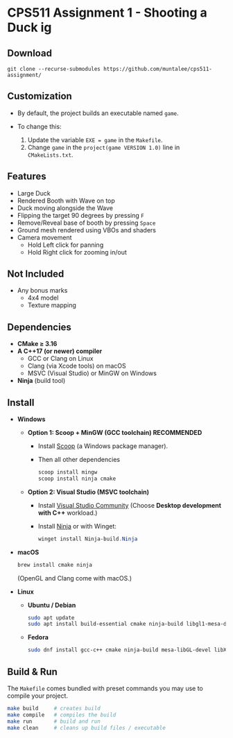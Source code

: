 # CPS511 Assignment 1 - Shooting a Duck ig

## Download

```
git clone --recurse-submodules https://github.com/muntalee/cps511-assignment/
```

## Customization

* By default, the project builds an executable named `game`.
* To change this:

  1. Update the variable `EXE = game` in the `Makefile`.
  2. Change `game` in the `project(game VERSION 1.0)` line in `CMakeLists.txt`.

## Features

* Large Duck
* Rendered Booth with Wave on top
* Duck moving alongside the Wave
* Flipping the target 90 degrees by pressing `F`
* Remove/Reveal base of booth by pressing `Space`
* Ground mesh rendered using VBOs and shaders
* Camera movement
  * Hold Left click for panning
  * Hold Right click for zooming in/out

## Not Included

* Any bonus marks
  * 4x4 model
  * Texture mapping


## Dependencies

* **CMake ≥ 3.16**
* **A C++17 (or newer) compiler**
  * GCC or Clang on Linux
  * Clang (via Xcode tools) on macOS
  * MSVC (Visual Studio) or MinGW on Windows
* **Ninja** (build tool)

## Install

* **Windows**

  * **Option 1: Scoop + MinGW (GCC toolchain) RECOMMENDED**

    * Install [Scoop](https://scoop.sh/) (a Windows package manager).
    * Then all other dependencies

      ```powershell
      scoop install mingw
      scoop install ninja cmake
      ```

  * **Option 2: Visual Studio (MSVC toolchain)**

    * Install [Visual Studio Community](https://visualstudio.microsoft.com/)
      (Choose **Desktop development with C++** workload.)
    * Install [Ninja](https://ninja-build.org/) or with Winget:

      ```powershell
      winget install Ninja-build.Ninja
      ```

* **macOS**

  ```bash
  brew install cmake ninja
  ```

  (OpenGL and Clang come with macOS.)

* **Linux**

  * **Ubuntu / Debian**

    ```bash
    sudo apt update
    sudo apt install build-essential cmake ninja-build libgl1-mesa-dev xorg-dev
    ```

  * **Fedora**

    ```bash
    sudo dnf install gcc-c++ cmake ninja-build mesa-libGL-devel libX11-devel libXrandr-devel libXcursor-devel libXi-devel
    ```

## Build & Run

The `Makefile` comes bundled with preset commands you may use to compile your project.

```bash
make build     # creates build
make compile   # compiles the build
make run       # build and run
make clean     # cleans up build files / executable
```